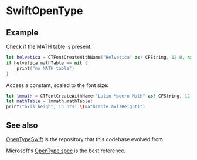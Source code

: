 # SwiftOpenType

## Example

Check if the MATH table is present:

```swift
let helvetica = CTFontCreateWithName("Helvetica" as! CFString, 12.0, nil)
if helvetica.mathTable == nil {
    print("no MATH table")
}
```

Access a constant, scaled to the font size:

```swift
let lmmath = CTFontCreateWithName("Latin Modern Math" as! CFString, 12.0, nil)
let mathTable = lmmath.mathTable!
print("axis height, in pts: \(mathTable.axisHeight)")
```

## See also

[OpenTypeSwift](https://github.com/mossprescott/OpenTypeSwift) is the repository that this codebase evolved from.

Microsoft's [OpenType spec](https://learn.microsoft.com/en-us/typography/opentype/spec/) is the best reference. 